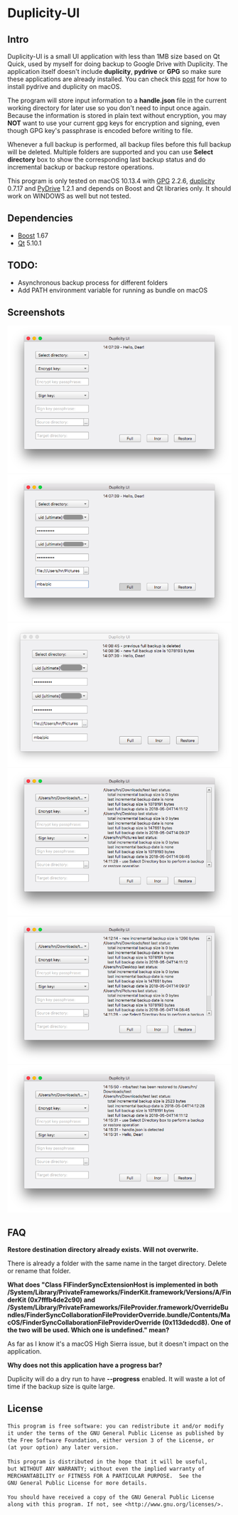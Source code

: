 # Duplicity-UI

## Intro

Duplicity-UI is a small UI application with less than 1MB size based on Qt Quick, used by myself for doing backup to Google Drive with Duplicity. The application itself doesn't include **duplicity**, **pydrive** or **GPG** so make sure these applications are already installed. You can check this [post](https://redplus.me/post/using-duplicity-with-google-drive-for-backup-on-macos/) for how to install pydrive and duplicity on macOS.

The program will store input information to a **handle.json** file in the current working directory for later use so you don't need to input once again. Because the information is stored in plain text without encryption, you may **NOT** want to use your current gpg keys for encryption and signing, even though GPG key's passphrase is encoded before writing to file.

Whenever a full backup is performed, all backup files before this full backup will be deleted. Multiple folders are supported and you can use **Select directory** box to show the corresponding last backup status and do incremental backup or backup restore operations.

This program is only tested on macOS 10.13.4 with [GPG](https://www.gnupg.org/) 2.2.6, [duplicity](http://duplicity.nongnu.org/) 0.7.17 and [PyDrive](https://github.com/gsuitedevs/PyDrive) 1.2.1 and depends on Boost and Qt libraries only. It should work on WINDOWS as well but not tested.

## Dependencies

* [Boost](https://www.boost.org/) 1.67
* [Qt](https://www.qt.io/) 5.10.1

## TODO: 

* Asynchronous backup process for different folders
* Add PATH environment variable for running as bundle on macOS

## Screenshots

![start](img/start.png "start page")
![full_ing](img/full_ing.png "full backup is being performed")
![full_done](img/full_done.png "full backup is done")
![laststatus](img/laststatus.png "show last backup status")
![incr_done](img/incr_done.png "incremental backup is done")
![restore_done](img/restore_done.png "backup restore is done")

## FAQ

**Restore destination directory already exists. Will not overwrite.**

There is already a folder with the same name in the target directory. Delete or rename that folder.

**What does "Class FIFinderSyncExtensionHost is implemented in both /System/Library/PrivateFrameworks/FinderKit.framework/Versions/A/FinderKit (0x7fffb4de2c90) and /System/Library/PrivateFrameworks/FileProvider.framework/OverrideBundles/FinderSyncCollaborationFileProviderOverride.bundle/Contents/MacOS/FinderSyncCollaborationFileProviderOverride (0x113dedcd8). One of the two will be used. Which one is undefined." mean?**

As far as I know it's a macOS High Sierra issue, but it doesn't impact on the application.

**Why does not this application have a progress bar?**

Duplicity will do a dry run to have **--progress** enabled. It will waste a lot of time if the backup size is quite large.

## License

```
This program is free software: you can redistribute it and/or modify
it under the terms of the GNU General Public License as published by
the Free Software Foundation, either version 3 of the License, or
(at your option) any later version.

This program is distributed in the hope that it will be useful,
but WITHOUT ANY WARRANTY; without even the implied warranty of
MERCHANTABILITY or FITNESS FOR A PARTICULAR PURPOSE.  See the
GNU General Public License for more details.

You should have received a copy of the GNU General Public License
along with this program. If not, see <http://www.gnu.org/licenses/>.
```